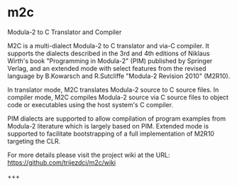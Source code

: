 # m2c
Modula-2 to C Translator and Compiler

M2C is a multi-dialect Modula-2 to C translator and via-C compiler. It supports the dialects described in the 3rd and 4th editions of Niklaus Wirth's book "Programming in Modula-2" (PIM) published by Springer Verlag, and an extended mode with select features from the revised language by B.Kowarsch and R.Sutcliffe "Modula-2 Revision 2010" (M2R10).

In translator mode, M2C translates Modula-2 source to C source files. In compiler mode, M2C compiles Modula-2 source via C source files to object code or executables using the host system's C compiler.

PIM dialects are supported to allow compilation of program examples from Modula-2 literature which is largely based on PIM. Extended mode is supported to facilitate bootstrapping of a full implementation of M2R10 targeting the CLR.

For more details please visit the project wiki at the URL:
https://github.com/trijezdci/m2c/wiki

+++
